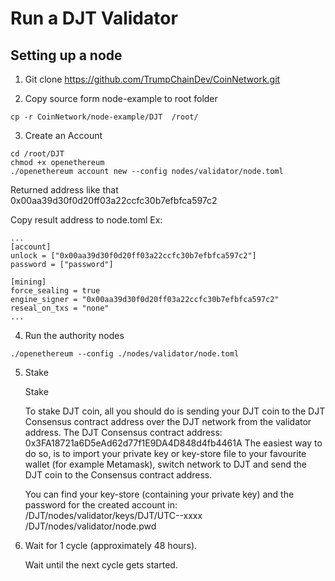 # Run a DJT Validator
## Setting up a node
1. Git clone https://github.com/TrumpChainDev/CoinNetwork.git

2. Copy source form node-example to root folder
```
cp -r CoinNetwork/node-example/DJT  /root/
```
3. Create an Account

```
cd /root/DJT
chmod +x openethereum
./openethereum account new --config nodes/validator/node.toml
```
Returned address like that 0x00aa39d30f0d20ff03a22ccfc30b7efbfca597c2

Copy result address to node.toml
Ex:
```
...
[account]
unlock = ["0x00aa39d30f0d20ff03a22ccfc30b7efbfca597c2"]
password = ["password"]

[mining]
force_sealing = true
engine_signer = "0x00aa39d30f0d20ff03a22ccfc30b7efbfca597c2"
reseal_on_txs = "none"
...
```
4. Run the authority nodes
```
./openethereum --config ./nodes/validator/node.toml

```
5. Stake

    Stake

    To stake DJT coin, all you should do is sending your DJT coin to the DJT Consensus contract address over the DJT network from the validator address.
    The DJT Consensus contract address: 0x3FA18721a6D5eAd62d77f1E9DA4D848d4fb4461A
    The easiest way to do so, is to import your private key or key-store file to your favourite wallet (for example Metamask), switch network to DJT and send the DJT coin to the Consensus contract address.

    You can find your key-store (containing your private key) and the password for the created account in:
    /DJT/nodes/validator/keys/DJT/UTC--xxxx
    /DJT/nodes/validator/node.pwd

6. Wait for 1 cycle (approximately 48 hours).

    Wait until the next cycle gets started.
